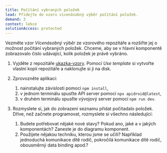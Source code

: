 ```yaml
---
title: Počítání vybraných položek
lead: Přidejte do vzoru vícenásobný výběr počítání položek.
demand: 3
context: lekce
solutionAccess: protected
---
```


Vezměte vzor _Vícenásobný výběr_ ze vzorového repozitáře a rozšiřte jej o možnost počítání vybraných položek. Chceme, aby se v hlavní komponentě zobrazovalo číslo udávající, kolik položek je právě vybráno.

1.  Vyjděte z repozitáře [ukazka-vzory](https://github.com/Czechitas-podklady-WEB/ukazka-vzory). Pomocí _Use template_ si vytvořte vlastní kopii repozitáře a naklonujte si ji na disk.
1.  Zprovozněte aplikaci:
    1. nainstalujte závislosti pomocí `npm install`,
    1. v jednom terminálu spusťte API server pomocí `npx apidroid@latest`,
    1. v druhém terminálu spusťte vývojový server pomocí `npm run dev`.
1.  Rozmyslete si, jak do zobrazení seznamu přidat počitadalo položek. Dříve, než začnete programovat, rozmyslete si všechno následující:

    1. Budete potřebovat nějaké nové stavy? Pokud ano, jaké a v jakých komponentách? Zaneste je do diagramu komponent.
    1. Použijete nějakou techniku, kterou jsme se učili? Například jednoduchá komunikace dítě rodič, pokročilá komunikace dítě rodič, obousměrný data binding apod.?
